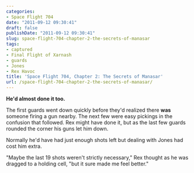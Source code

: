 ```yaml
---
categories:
- Space Flight 704
date: "2011-09-12 09:30:41"
draft: false
publishDate: "2011-09-12 09:30:41"
slug: space-flight-704-chapter-2-the-secrets-of-manasar
tags:
- captured
- Final Flight of Xarnash
- guards
- Jones
- Rex Havoc
title: 'Space Flight 704, Chapter 2: The Secrets of Manasar'
url: /space-flight-704-chapter-2-the-secrets-of-manasar/
---
```

**He'd almost done it too.**

The first guards went down quickly before they'd realized there **was**
someone firing a gun nearby. The next few were easy pickings in the
confusion that followed. Rex might have done it, but as the last few
guards rounded the corner his guns let him down.

Normally he'd have had just enough shots left but dealing with Jones had
cost him extra.

"Maybe the last 19 shots weren't strictly necessary," Rex thought as he
was dragged to a holding cell, "but it sure made me feel better."